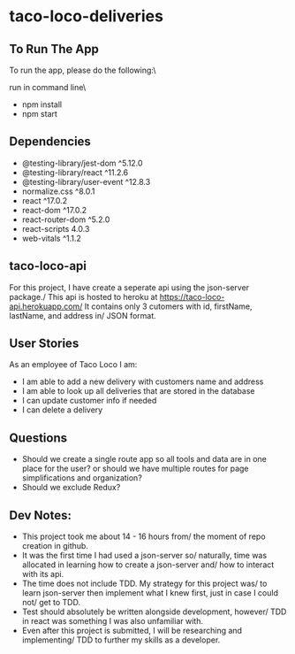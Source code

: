 # taco-loco-deliveries

## To Run The App

To run the app, please do the following:\

run in command line\
- npm install
- npm start

## Dependencies
- @testing-library/jest-dom ^5.12.0
- @testing-library/react ^11.2.6
- @testing-library/user-event ^12.8.3
- normalize.css ^8.0.1
- react ^17.0.2
- react-dom ^17.0.2
- react-router-dom ^5.2.0
- react-scripts 4.0.3
- web-vitals ^1.1.2

## taco-loco-api
For this project, I have create a seperate api using the json-server package./
This api is hosted to heroku at https://taco-loco-api.herokuapp.com/
It contains only 3 cutomers with id, firstName, lastName, and address in/
JSON format.

## User Stories
As an employee of Taco Loco I am:
- I am able to add a new delivery with customers name and address
- I am able to look up all deliveries that are stored in the database
- I can update customer info if needed
- I can delete a delivery

## Questions
- Should we create a single route app so all tools and data are in one place for the user?
or should we have multiple routes for page simplifications and organization?
- Should we exclude Redux?  

## Dev Notes:
- This project took me about 14 - 16 hours from/
the moment of repo creation in github.
- It was the first time I had used a json-server so/
naturally, time was allocated in learning how to create a json-server and/
how to interact with its api.
- The time does not include TDD. My strategy for this project was/
to learn json-server then implement what I knew first, just in case I could not/
get to TDD.
- Test should absolutely be written alongside development, however/
TDD in react was something I was also unfamiliar with.
- Even after this project is submitted, I will be researching and implementing/ TDD to further my skills as a developer. 